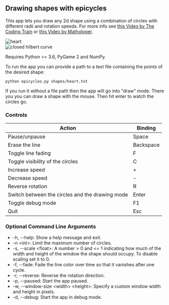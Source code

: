 ## Drawing shapes with epicycles

This app lets you draw any 2d shape using a combination of circles with different radii and rotation speeds.  For more info see [this Video by The Coding Train](https://www.youtube.com/watch?v=MY4luNgGfms) or [this Video by Mathologer](https://www.youtube.com/watch?v=qS4H6PEcCCA).

![heart](example_images/heart.png)  
![closed hilbert curve](example_images/hilbert.png)


Requires Python >= 3.6, PyGame 2 and NumPy.
 
To run the app you can provide a path to a text file containing the points of the desired shape:
```
python epicycles.py shapes/heart.txt
```
If you run it without a file path then the app will go into "draw" mode. There you you can draw a shape with the mouse. Then hit enter to watch the circles go.


### Controls
Action | Binding
--- | ---
Pause/unpause | Space
Erase the line | Backspace
Toggle line fading | F
Toggle visibility of the circles | C
Increase speed | +
Decrease speed | -
Reverse rotation | R
Switch between the circles and the drawing mode | Enter
Toggle debug mode | F1
Quit | Esc


### Optional Command Line Arguments
- -h, --help: Show a help message and exit.
- -n \<int>: Limit the maximum number of circles.
- -s, --scale \<float>: A number > 0 and <= 1 indicating how much of the width and height of the window the shape should occupy. To disable scaling set it to 0.
- -f, --fade: Fade the line color over time so that it vanishes after one cycle.
- -r, --reverse: Reverse the rotation direction.
- -p, --paused: Start the app paused.
- -w, --window-size \<width> \<height>: Specify a custom window width and height in pixels.
- -d, --debug: Start the app in debug mode.
